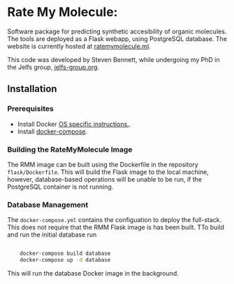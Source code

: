 # Rate My Molecule:

Software package for predicting synthetic accesibility of organic molecules. The tools are deployed as a Flask webapp, using PostgreSQL database. The website is currently hosted at [ratemymolecule.ml](wwww.ratemymolecule.ml).

This code was developed by Steven Bennett, while undergoing my PhD in the Jelfs group, [jelfs-group.org](http://www.jelfs-group.org/).

## Installation
### Prerequisites 
* Install Docker [OS specific instructions.](https://docs.docker.com/install/).
* Install [docker-compose](https://docs.docker.com/compose/install/#install-compose).

### Building the RateMyMolecule Image

The RMM image can be built using the Dockerfile in the repository ``flask/Dockerfile``. This will build the Flask image to the local machine, however, database-based operations will be unable to be run, if the PostgreSQL container is not running.

### Database Management

The  ``docker-compose.yml`` contains the configuation to deploy the full-stack. This does not require that the RMM Flask image is has been built. TTo build and run the initial database run
```bash

    docker-compose build database
    docker-compose up -d database
```

This will run the database Docker image in the background.

